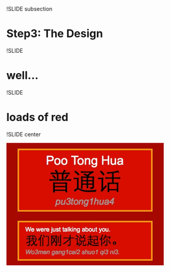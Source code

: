 !SLIDE subsection

# Step3: The Design

!SLIDE

# well...

!SLIDE

# loads of red

!SLIDE center

![design](pootonghua-design.jpg)
